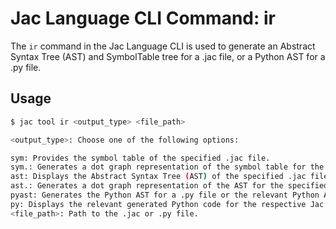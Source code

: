 # Jac Language CLI Command: ir

The `ir` command in the Jac Language CLI is used to generate an Abstract Syntax Tree (AST) and SymbolTable tree for a .jac file, or a Python AST for a .py file.

## Usage

```bash
$ jac tool ir <output_type> <file_path>

<output_type>: Choose one of the following options:

sym: Provides the symbol table of the specified .jac file.
sym.: Generates a dot graph representation of the symbol table for the specified .jac file.
ast: Displays the Abstract Syntax Tree (AST) of the specified .jac file.
ast.: Generates a dot graph representation of the AST for the specified .jac file.
pyast: Generates the Python AST for a .py file or the relevant Python AST for the generated Python code from a .jac file.
py: Displays the relevant generated Python code for the respective Jac code in a .jac file.
<file_path>: Path to the .jac or .py file.
